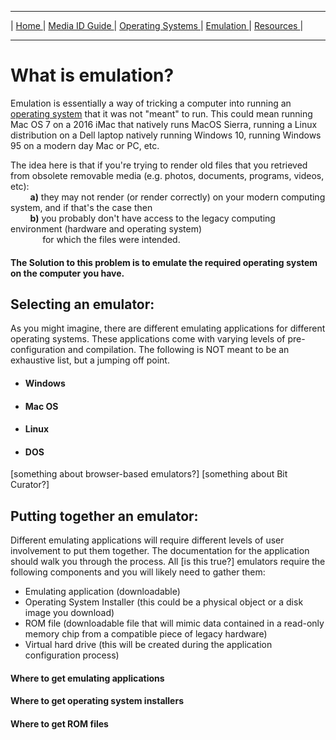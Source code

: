 <hr size="10">

| [ Home ](index.html) | [ Media ID Guide ](media_ID.html) | [ Operating Systems ](operating_systems.html) | [ Emulation ](emulators.html) | [ Resources ](resources.html) |
<hr size="10">

# What is emulation?
Emulation is essentially a way of tricking a computer into running an [operating system](operating_systems.html) that it was not "meant" to run. This could mean running Mac OS 7 on a 2016 iMac that natively runs MacOS Sierra, running a Linux distribution on a Dell laptop natively running Windows 10, running Windows 95 on a modern day Mac or PC, etc.  

The idea here is that if you're trying to render old files that you retrieved from obsolete removable media (e.g. photos, documents, programs, videos, etc):  
&nbsp; &nbsp; &nbsp; &nbsp; **a)** they may not render (or render correctly) on your modern computing system, and if that's the case then  
&nbsp; &nbsp; &nbsp; &nbsp; **b)** you probably don't have access to the legacy computing environment (hardware and operating system)   
&nbsp; &nbsp; &nbsp; &nbsp; &nbsp; &nbsp; &nbsp;for which the files were intended.

#### The Solution to this problem is to emulate the required operating system on the computer you have.

## Selecting an emulator:
As you might imagine, there are different emulating applications for different operating systems. These applications come with varying levels of pre-configuration and compilation. The following is NOT meant to be an exhaustive list, but a jumping off point.
* #### Windows

* #### Mac OS

* #### Linux

* #### DOS

[something about browser-based emulators?]
[something about Bit Curator?]

## Putting together an emulator:
Different emulating applications will require different levels of user involvement to put them together. The documentation for the application should walk you through the process. All [is this true?] emulators require the following components and you will likely need to gather them:
* Emulating application (downloadable)
* Operating System Installer (this could be a physical object or a disk image you download)  
* ROM file (downloadable file that will mimic data contained in a read-only memory chip from a compatible piece of legacy hardware)
* Virtual hard drive (this will be created during the application configuration process)

#### Where to get emulating applications
#### Where to get operating system installers
#### Where to get ROM files
